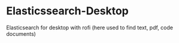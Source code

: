 # Elasticssearch-Desktop
Elasticsearch for desktop with rofi (here used to find text, pdf, code documents)
